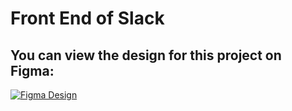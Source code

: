 # Front End of Slack

## You can view the design for this project on Figma:

[![Figma Design](https://www.vectorlogo.zone/logos/figma/figma-icon.svg)](<https://www.figma.com/design/MzLfYtPZfeNY7I19J1lz0f/Slack-Design-System-and-UI-Kit-(Community)-(Copy)?node-id=4-74&t=jv2DfaI6cXwbqVnx-1>)
